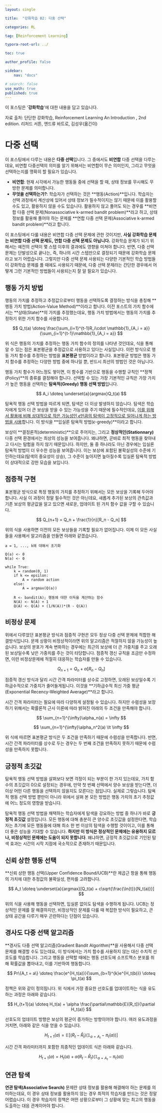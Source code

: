 ```yaml
---
layout: single

title:  "강화학습 02: 다중 선택"

categories: RL

tag: [Reinforcement Learning]

typora-root-url: ../

toc: true

author_profile: false

sidebar:
    nav: "docs"

# search: false
use_math: true
published: true
---
```






이 포스팅은 '**강화학습**'에 대한 내용을 담고 있습니다.



자료 출처: 단단한 강화학습, Reinforcement Learning An Introduction , 2nd edition. 리처드 서튼, 앤드류 바트로, 김성우(옮긴이)









# 다중 선택

이 포스팅에서 다루는 내용은 **다중 선택**입니다. 그 중에서도 **비연합** 다중 선택을 다루는데요, 비연합 다중선택의 의미를 알기 위해서는 비연합이 무슨 의미인지, 그리고 무엇을 선택하는지를 명확히 할 필요가 있습니다.

- **비연합**: 현재 시각에서 가능한 행동들 중에 선택을 할 때, 상태 정보를 무시해도 무방한 문제를 의미합니다.
- **무엇을 선택하는가?**: 학습자가 선택하는 것은 **행동(Action)**입니다. 학습자는 선택 과정에서 계산상에 있어서 상태 정보가 필수적이지는 않기 때문에 이를 활용할 수도 있고, 활용하지 않을 수도 있습니다. 활용하지 않고 풀어도 되는 경우를 **비연합 다중 선택 문제(Nonassociative k-armed bandit problem)**라고 하고, 상태 정보를 활용해 풀어야 하는  문제를 **연합 다중 선택 문제(Associative k-armed bandit problem)**라고 합니다.



이 포스팅에서 다룰 내용은 비연합 다중 선택 문제에 관한 것이지만, **사실 강화학습 문제는 비연합 다중 선택 문제도, 연합 다중 선택 문제도 아닙니다.** 강화학습 문제가 되기 위해서는 예전의 선택이 몇 스텝 이후의 결과에도 영향을 미쳐야 합니다. 반면, 다중 선택 문제는 단발성으로 끝나는, 즉, 하나의 시간 스텝만으로 결정되기 때문에 강화학습 문제라고 보기 어렵습니다. 그렇지만 다중 선택 문제 사용되는 다양한 기본적인 학습 방법들이 강화학습 문제를 풀 때에도 사용되기 때문에, 다중 선택 문제라는 간단한 경우에서 어떻게 그런 기본적인 방법들이 사용되는지 잘 알 필요가 있습니다.







## 행동 가치 방법

행동의 가치를 추정하고 추정값으로부터 행동을 선택하도록 결정하는 방식을 총칭해 **행동 가치 방법(Action-Value Method)**이라고 합니다. 이전 포스트의 가치 함수에서는 **상태(State)**의 가치를 추정했는데요, 행동 가치 방법에서는 행동의 가치를 추정하기 위한 가치 함수를 사용합니다.



$$
Q_t(a) \doteq \frac{\sum_{i=1}^{t-1}R_i\cdot \mathbb{1}_{A_i = a}}{\sum_{i=1}^{t-1}\mathbb{1}_{A_i = a}}
$$



위 식은 행동의 가치를 추정하는 행동 가치 함수의 정의를 나타낸 것인데요, 식을 통해 알 수 있는 점은 표본평균을 추정값으로 사용하고 있다는 사실입니다. 이런 방식으로 행동 가치 함수를 추정하는 방법을 **표본평균** 방법이라고 합니다. 표본평균 방법은 행동 가치 함수를 추정하는 다양한 방법 중에 하나일 뿐, 반드시 최선의 방법인 것은 아닙니다.



행동 가치 함수가 어느정도 쌓이면, 이 함수를 기반으로 행동을 수행할 규칙인 **정책(Policy)**의 종류를 결정해야 합니다. 선택할 수 있는 가장 기본적인 규칙은 가장 가치가 높은 행동을 선택하는 **탐욕적(Greedy) 행동 선택 방법**입니다. 


$$
A_i \doteq \underset{a}{argmax}Q_t(a)
$$


탐욕적 행동 선택 방법을 따르게 되면, 탐색은 더 이상 발생하지 않습니다. 탐색은 학습자에게 있어 더 큰 보상을 받을 수 있는 가능성을 주기 때문에 필수적인데요, <u>이를 위해서 활용에 비해 상대적으로 작은 가능성인 $\epsilon$만큼의 탐색이 고정적으로 일어나게 하는 방법을 사용</u>합니다. 이 방식을 **입실론 탐욕적 방법($\epsilon$-greedy)**이라고 합니다.

보상이 **결정론적(deterministic)**으로 주어지는, 그리고 **정상적인(Stationnary)** 다중 선택 환경에서는 최상의 성능을 보여줍니다. 왜냐하면, 곧바로 최적 행동을 찾아내고 다시는 탐험을 하지 않기 때문입니다. 하지만, 둘 중 하나라도 아닌 경우에는 입실론 탐욕적 방법이 더 우수한 성능을 보여줍니다. 이는 보상에 포함된 불확실성의 수준에 기인하는데요(탐색의 중요성이 상승), 그 수준이 높아지면 높아질수록 입실론 탐욕적 방법이 상대적으로 강한 모습을 보입니다.







## 점증적 구현

표본평균 방식으로 특정 행동의 가치를 추정하기 위해서는 모든 보상을 기록해 두어야 합니다. 사실 이 과정이 정말 필수적인 것은 아닌데요, 새롭게 추가된 보상의 관측값과 기존 보상의 평균값을 알고 있으면 새로운, 업데이트 된 가치 함수 값을 구할 수 있습니다.


$$
Q_{n+1} = Q_n + \frac{1}{n}[R_n - Q_n]
$$


위의 식을 사용하면 이전의 모든 보상들을 기록할 필요가 없어집니다. 이제 이 모든 사실들을 사용해서 알고리즘을 만들면 아래와 같겠습니다.



```
a = 1, ..., k에 대해서 초기화

Q(a) <- 0
N(a) <- 0

while True:
	k = random(0, 1)
	if k <= epsilon:
		A = random action 
	else:
		A = argmax(Q(a))
		
	R <- bandit(A); 행동에 대한 이득을 계산하는 함수
	N(A) <- N(A) + 1
	Q(A) <- Q(A) + (1/N(A))*(R - Q(A))
```









## 비정상 문제

위에서 다루었던 표본평균 방식과 점증적 구현은 모두 정상 다중 선택 문제에 적합한 해결방식입니다. 문제 상황이 비정상적이라면 위의 알고리즘은 적절하지 않을 가능성이 높습니다. 보상의 분포가 계속 변화하는 경우에는 최근의 보상에 더 큰 가중치를 주고 오래된 보상일수록 낮은 가중치를 주는 것이 타당합니다. 점증적 갱신 규칙을 조금만 수정하면, 이런 비정상문제에 적절히 대응하는 학습자를 만들 수 있습니다.



$$
Q_{n+1} = Q_n + \alpha[R_n - Q_n]
$$



점증적 갱신 방식과 달리 시간 간격 파라미터를 상수로 고정하면, 오래된 보상일수록 기하급수적으로 가중치가 줄어들게됩니다. 이것을 **기하급수적 최신 가중 평균(Exponential Recency-Weighted Average)**라고 합니다.



시간 간격 파라미터는 필요에 따라 다양하게 설정될 수 있습니다. 하지만 수렴성을 보장하기 위해서는 확률론적 근사 이론에 따라 밝혀진 아래의 두 조건을 만족해야 합니다. 


$$
\sum_{n=1}^{\infty}\alpha_n(a) = \infty
$$

$$
\sum_{n=1}^{\infty}\alpha_n^2(a) \lt \infty
$$


위 식에 따르면 표본평균 방식은 두 조건을 만족하기 때문에 수렴성을 만족합니다. 반면, 시간 간격 파라미터를 상수로 두는 경우는 두 번째 조건을 만족하지 못하기 때문에 수렴성을 만족하지 못합니다.







## 긍정적 초깃값

탐욕적 행동 선택 방법을 살펴보다 보면 걱정이 되는 부분이 한 가지 있는데요, 가치 함수의 초깃값이 0으로 설정되는 경우에, 만약 첫 번째 선택에서 양수 보상을 받는다면, 더 이상 어떤 다른 행동을 선택하지 않을지도 모른다는 점입니다. 실제로 그렇습니다. 탐욕적 행동 선택 방법 뿐만이 아니라 위에서 살펴 본 모든 방법은 행동 가치의 초기 추정값에 어느 정도의 영향을 받습니다. 

탐욕적 행동 선택 방법을 채택하는 학습자에게 탐색을 강요하는 방법 중 하나가 바로 **긍정적 초깃값** 설정입니다. 모든 행동에 대해 충분히 큰 양수로 초깃값을 설정한다면, 학습자는 초기에 모든 행동들에 대해 최소 한 번 이상의 탐색을 수행할 것이이고, 이를 통해 더 좋은 성능을 기대할 수 있습니다. **하지만 이 방식은 정상적인 문제에는 유용하지 모르나, 비정상적인 문제에는 도움이 되지 못합니다**. 왜냐하면, 긍정적 초깃값으로 기인된 탐색 효과는 시간의 시작 지점에 국소적으로 존재하기 때문입니다. 







## 신뢰 상한 행동 선택

**신뢰 상한 행동 선택(Upper Confidence Bound/UCB)**란 제곱근 항을 통해 행동의 가치에 대한 추정값의 불확실성, 편차를 고려합니다. 


$$
A_t \doteq \underset{a}{argmax}[Q_t(a) + c\sqrt{\frac{\ln{t}}{N_t(a)}}]
$$


위의 식을 사용해 행동을 선택하면, 입실론 없이도 탐색을 수행하게 됩니다. UCB는 정상적인 문제를 잘 해결하지만, 비정상적인 문제를 다룰 때 복잡한 방식이 필요하고, 큰 상태 공간을 다루기 매우 곤란하다는 단점이 있습니다.







## 경사도 다중 선택 알고리즘

**경사도 다중 선택 알고리즘(Gradient Bandit Algorithm)**을 사용해서 다중 선택 문제를 해결할 수도 있는데요, 이 방식에서는 가치 함수를 사용하지 않는 대신 수치적 선호도를 학습합니다. 그리고 행동을 선택할 때에는 행동 선호도에 소프트맥스 분포를 취해 확률값을 뽑아내고, 이를 기반하여 행동합니다.


$$
Pr\{A_t = a\} \doteq \frac{e^{H_t(a)}}{\sum_{b=1}^{k}e^{H_t(b)}} \doteq \pi_t(a)
$$


정책은 위와 같이 정의됩니다. 위 식에서 가장 중요한 선호도를 업데이트하는 식을 유도하는 과정은 아래와 같습니다.


$$
H_{t+1}(a) \doteq H_t(a) + \alpha \frac{\partial\mathbb{E}[R_t]}{\partial H_t(a)}
$$


선호도의 업데이트 방향은 보상의 평균이 증가하는 방향이어야 합니다. 여러 유도과정을 거치면, 아래와 같은 식을 얻을 수 있습니다.


$$
H_{t+1}(a) = \mathbb{E}[(R_t - \bar{R}_t)(\mathbb{1}_{a=A_t}-\pi_t(a))]
$$


시간 간격 파라미터까지 포함한 최종적인 업데이트 식은 아래와 같습니다.


$$
H_{t+1}(a) = H_t(a) + \alpha\mathbb(R_t - \bar{R}_t)(\mathbb{1}_{a=A_t}-\pi_t(a))
$$






## 연관 탐색

**연관 탐색(Associative Search)** 문제란 상태 정보를 활용해 해결해야 하는 문제를 의미하는데요, 이 경우 상태 정보를 활용하지 않는 경우 최적의 학습자를 만드는 것은 정말 어렵습니다. 이 경우 학습자의 정책은 어떤 상황으로부터 그 상황에 맞는 최고의 행동을 도출하는 대응 관계이어야 합니다. 









